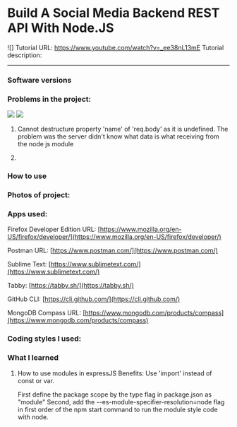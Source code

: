 # Build A Social Media Backend REST API With Node.JS
![]
Tutorial URL: https://www.youtube.com/watch?v=_ee38nL13mE
Tutorial description:

___________

### Software versions

### Problems in the project:
![](images/postmanerror.png)
![](images/withoutexpressmiddleware.png)
1. Cannot destructure property 'name' of 'req.body' as it is undefined.
	The problem was the server didn't know what data is what receiving from the node js module

2.

### How to use

### Photos of project:

### Apps used:

Firefox Developer Edition URL: [https://www.mozilla.org/en-US/firefox/developer/](https://www.mozilla.org/en-US/firefox/developer/)

Postman URL: [https://www.postman.com/](https://www.postman.com/) 

Sublime Text: [https://www.sublimetext.com/](https://www.sublimetext.com/) 

Tabby: [https://tabby.sh/](https://tabby.sh/) 

GitHub CLI: [https://cli.github.com/](https://cli.github.com/) 

MongoDB Compass URL: [https://www.mongodb.com/products/compass](https://www.mongodb.com/products/compass)

### Coding styles I used:

### What I learned
1. How to use modules in expressJS
Benefits:
 Use 'import' instead of const or var.

	First define the package scope by the type flag in package.json as "module"
	Second, add the --es-module-specifier-resolution=node flag in first order of the npm start command to run the module style code with node.